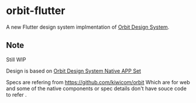 # orbit-flutter

A new Flutter design system implmentation of [Orbit Design System](https://orbit.kiwi/).

## Note

Still WIP

Design is based on [Orbit Design System Native APP Set](<https://www.figma.com/file/A3LexK9Gn7ZepaOKWSKy9Q/%5BOrbit-Design-System%5D-Native-App-Components-(Community)>)

Specs are refering from https://github.com/kiwicom/orbit
Which are for web and some of the native components or spec details don't have souce code to refer
.
